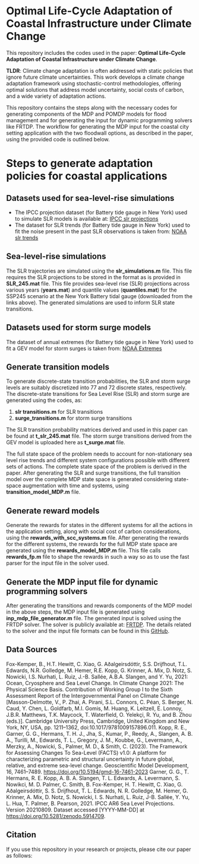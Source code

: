 # Optimal Life-Cycle Adaptation of Coastal Infrastructure under Climate Change
This repository includes the codes used in the paper: **Optimal Life-Cycle Adaptation of Coastal Infrastructure under Climate Change**.

**TLDR**: Climate change adaptation is often addressed with static policies that ignore future climate uncertainties. This work develops a climate change adaptation framework using stochastic-control methodologies, offering optimal solutions that address model uncertainty, social costs of carbon, and a wide variety of adaptation actions.

This repository contains the steps along with the necessary codes for generating components of the MDP and POMDP models for flood management and for generating the input
for dynamic programming solvers like FRTDP.  The workflow for generating the MDP input for the coastal city setting application with the two floodwall options, as described in the paper, using the provided code is outlined below.

# Steps to generate adaptation policies for coastal applications
## Datasets used for sea-level-rise simulations
- The IPCC projection dataset (for Battery tide gauge in New York) used to simulate SLR models is available at: [IPCC slr projections](https://zenodo.org/records/6382554)
- The dataset for SLR trends (for Battery tide gauge in New York) used to fit the noise present in the past SLR observations is taken from: [NOAA slr trends](https://tidesandcurrents.noaa.gov/sltrends/sltrends_station.shtml?id=8518750)
## Sea-level-rise simulations
The SLR trajectories are simulated using the **slr_simulations.m** file. This file requires the SLR projections to be stored in the format as is provided in **SLR_245.mat** file. This file provides sea-level rise (SLR) projections across various years (**years.mat**) and quantile values (**quantiles.mat**) for the SSP245 scenario at the New York Battery tidal gauge (downloaded from the links above). The generated simulations are used to inform SLR state transitions.

## Datasets used for storm surge models
The dataset of annual extremes (for Battery tide gauge in New York) used to fit a GEV model for storm surges is taken from: [NOAA Extremes](https://tidesandcurrents.noaa.gov/est/est_station.shtml?stnid=8518750)

## Generate transition models
To generate discrete-state transition probabilities, the SLR and storm surge levels are suitably discretized into 77 and 72 discrete states, respectively. The discrete-state transitions for Sea Level Rise (SLR) and storm surge are generated using the codes, as:
1. **slr transitions.m** for SLR transitions
2. **surge_transitions.m** for storm surge transitions

The SLR transition probability matrices derived and used in this paper can be found at **t_slr_245.mat** file. The storm surge transitions derived from the GEV model is uploaded here as **t_surge.mat** file.

The full state space of the problem needs to account for non-stationary sea level rise trends and different system configurations possible with different sets of actions. The complete state space of the problem is derived in the paper. 
After generating the SLR and surge transitions, the full transition model over the complete MDP state space is generated considering state-space augmentation with time and systems, using **transition_model_MDP.m** file.

## Generate reward models
Generate the rewards for states in the different systems for all the actions in the application setting, along with social cost of carbon considerations, using the **rewards_with_scc_systems.m** file.
After generating the rewards for the different systems, the rewards for the full MDP state space are generated using the **rewards_model_MDP.m** file. This file calls **rewards_fp.m** file to shape the rewards in such a way so as to use the fast parser for the input file in the solver used.

## Generate the MDP input file for dynamic programming solvers
After generating the transitions and rewards components of the MDP model in the above steps, the MDP input file is generated using **inp_mdp_file_generator.m** file. The generated input is solved using the FRTDP solver. The solver is publicly available at: [FRTDP](https://github.com/trey0/zmdp). The details related to the solver and the input file formats can be found in
this [GitHub](https://github.com/trey0/zmdp).

## Data Sources
Fox-Kemper, B., H.T. Hewitt, C. Xiao, G. Aðalgeirsdóttir, S.S. Drijfhout, T.L. Edwards, N.R. Golledge, M. Hemer, R.E. Kopp, G. Krinner, A. Mix, D. Notz, S. Nowicki, I.S. Nurhati, L. Ruiz, J.-B. Sallée, A.B.A. Slangen, and Y. Yu, 2021: Ocean, Cryosphere and Sea Level Change. In Climate Change 2021: The Physical Science Basis. Contribution of Working Group I to the Sixth Assessment Report of the Intergovernmental Panel on Climate Change [Masson-Delmotte, V., P. Zhai, A. Pirani, S.L. Connors, C. Péan, S. Berger, N. Caud, Y. Chen, L. Goldfarb, M.I. Gomis, M. Huang, K. Leitzell, E. Lonnoy, J.B.R. Matthews, T.K. Maycock, T. Waterfield, O. Yelekçi, R. Yu, and B. Zhou (eds.)]. Cambridge University Press, Cambridge, United Kingdom and New York, NY, USA, pp. 1211–1362, doi:10.1017/9781009157896.011.
Kopp, R. E., Garner, G. G., Hermans, T. H. J., Jha, S., Kumar, P., Reedy, A., Slangen, A. B. A., Turilli, M., Edwards, T. L., Gregory, J. M., Koubbe, G., Levermann, A., Merzky, A., Nowicki, S., Palmer, M. D., & Smith, C. (2023). The Framework for Assessing Changes To Sea-Level (FACTS) v1.0: A platform for characterizing parametric and structural uncertainty in future global, relative, and extreme sea-level change. Geoscientific Model Development, 16, 7461–7489. https://doi.org/10.5194/gmd-16-7461-2023
Garner, G. G., T. Hermans, R. E. Kopp, A. B. A. Slangen, T. L. Edwards, A. Levermann, S. Nowikci, M. D. Palmer, C. Smith, B. Fox-Kemper, H. T. Hewitt, C. Xiao, G. Aðalgeirsdóttir, S. S. Drijfhout, T. L. Edwards, N. R. Golledge, M. Hemer, G. Krinner, A. Mix, D. Notz, S. Nowicki, I. S. Nurhati, L. Ruiz, J-B. Sallée, Y. Yu, L. Hua, T. Palmer, B. Pearson, 2021. IPCC AR6 Sea Level Projections. Version 20210809. Dataset accessed [YYYY-MM-DD] at https://doi.org/10.5281/zenodo.5914709.
  
## Citation

If you use this repository in your research or projects, please cite our paper as follows:


